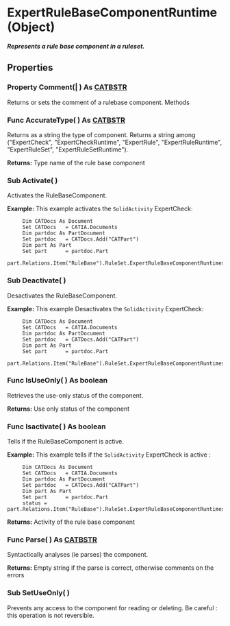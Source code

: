 # ExpertRuleBaseComponentRuntime (Object)

**_Represents a rule base component in a ruleset._**

## Properties

### Property **Comment**(| ) As [CATBSTR](../System/typedef_CATBSTR_8129.md)

   Returns or sets the comment of a rulebase component.  Methods

### Func **AccurateType**( ) As [CATBSTR](../System/typedef_CATBSTR_8129.md)

   Returns as a string the type of component. Returns a string among ("ExpertCheck", "ExpertCheckRuntime", "ExpertRule", "ExpertRuleRuntime", "ExpertRuleSet", "ExpertRuleSetRuntime").

**Returns:**      Type name of the rule base component  
### Sub **Activate**( )

   Activates the RuleBaseComponent.

**Example:**      This example activates the `SolidActivity` ExpertCheck:

```VBScript
     Dim CATDocs As Document
     Set CATDocs   = CATIA.Documents
     Dim partdoc As PartDocument
     Set partdoc   = CATDocs.Add("CATPart")
     Dim part As Part
     Set part      = partdoc.Part
      part.Relations.Item("RuleBase").RuleSet.ExpertRuleBaseComponentRuntimes.Item("SolidActivity").Activate()

```

### Sub **Deactivate**( )

   Desactivates the RuleBaseComponent.

**Example:**      This example Desactivates the `SolidActivity` ExpertCheck:

```VBScript
     Dim CATDocs As Document
     Set CATDocs   = CATIA.Documents
     Dim partdoc As PartDocument
     Set partdoc   = CATDocs.Add("CATPart")
     Dim part As Part
     Set part      = partdoc.Part
      part.Relations.Item("RuleBase").RuleSet.ExpertRuleBaseComponentRuntimes.Item("SolidActivity").Deactivate()

```

### Func **IsUseOnly**( ) As boolean

   Retrieves the use-only status of the component.

**Returns:**      Use only status of the component  
### Func **Isactivate**( ) As boolean

   Tells if the RuleBaseComponent is active.

**Example:**      This example tells if the `SolidActivity` ExpertCheck is active :

```VBScript
     Dim CATDocs As Document
     Set CATDocs   = CATIA.Documents
     Dim partdoc As PartDocument
     Set partdoc   = CATDocs.Add("CATPart")
     Dim part As Part
     Set part      = partdoc.Part
     status = part.Relations.Item("RuleBase").RuleSet.ExpertRuleBaseComponentRuntimes.Item("SolidActivity").Isactivate()

```

**Returns:**      Activity of the rule base component  
### Func **Parse**( ) As [CATBSTR](../System/typedef_CATBSTR_8129.md)

   Syntactically analyses (ie parses) the component.

**Returns:**      Empty string if the parse is correct, otherwise comments on the errors  
### Sub **SetUseOnly**( )

   Prevents any access to the component for reading or deleting. Be careful : this operation is not reversible.